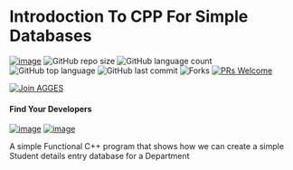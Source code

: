 # Introdoction To CPP For Simple Databases

[![image](https://img.shields.io/badge/License-MIT-yellow.svg)](https://opensource.org/licenses/MIT)
![GitHub repo size](https://img.shields.io/github/repo-size/jkuatagges/IntroToCPPForDatabases?color=green-yellow&logo=github&logoColor=blue) 
![GitHub language count](https://img.shields.io/github/languages/count/jkuatagges/IntroToCPPForDatabases?logo=visual-studio-code) 
![GitHub top language](https://img.shields.io/github/languages/top/jkuatagges/IntroToCPPForDatabases)
![GitHub last commit](https://img.shields.io/github/last-commit/jkuatagges/IntroToCPPForDatabases?style=plastic&color=brightgreen) 
![Forks](https://img.shields.io/github/forks/jkuatagges/IntroToCPPForDatabases?style=social) 
[![PRs Welcome](https://img.shields.io/badge/PRs-welcome-brightgreen.svg)](https://reactjs.org/docs/how-to-contribute.html#your-first-pull-request)

<a href="https://twitter.com/jkuatagges"><img src="https://img.shields.io/discord/733027681184251937.svg?style=flat&label=Join%20jkuatAGGES%20Community&color=7289DA" alt="Join AGGES"/></a>

#### Find Your Developers
[![image](https://img.shields.io/twitter/follow/okomojacob?style=social)](https://twitter.com/okomojacob)
[![image](https://img.shields.io/twitter/follow/jkuatagges?style=social)](https://twitter.com/jkuatagges)


A simple Functional C++ program that shows how we can create a simple Student details entry database for a Department 

